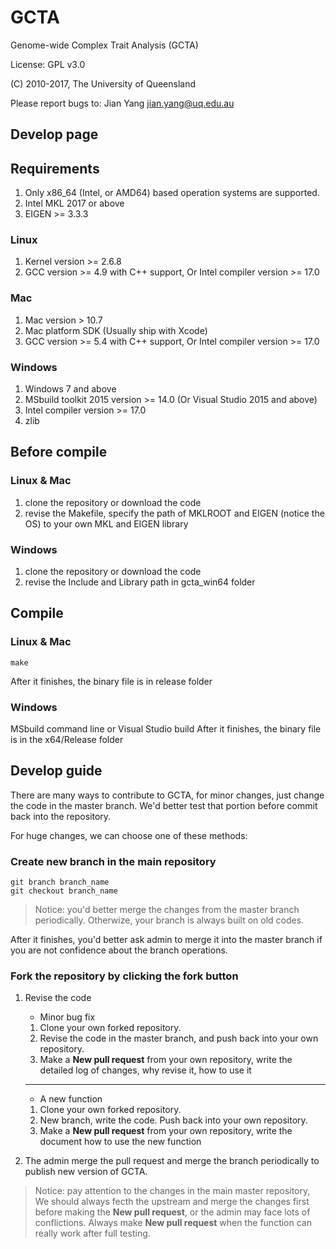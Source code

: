 # GCTA
Genome-wide Complex Trait Analysis (GCTA)

License: GPL v3.0

(C) 2010-2017, The University of Queensland

Please report bugs to: Jian Yang <jian.yang@uq.edu.au>

## **Develop page**

## Requirements
1. Only x86_64 (Intel, or AMD64) based operation systems are supported. 
2. Intel MKL 2017 or above
3. EIGEN >= 3.3.3 
### Linux
1. Kernel version >= 2.6.8
2. GCC version >= 4.9 with C++ support, Or Intel compiler version >= 17.0
### Mac
1. Mac version > 10.7
2. Mac platform SDK (Usually ship with Xcode)
3. GCC version >= 5.4 with C++ support, Or Intel compiler version >= 17.0
### Windows
1. Windows 7 and above
2. MSbuild toolkit 2015 version >= 14.0 (Or Visual Studio 2015 and above)
3. Intel compiler version >= 17.0
4. zlib 


## Before compile
### Linux & Mac
1. clone the repository or download the code
2. revise the Makefile, specify the path of MKLROOT and EIGEN (notice the OS) to your own MKL and EIGEN library

### Windows
1. clone the repository or download the code
2. revise the Include and Library path in gcta_win64 folder


## Compile
### Linux & Mac
```
make
```
After it finishes, the binary file is in release folder

### Windows
MSbuild command line or Visual Studio build
After it finishes, the binary file is in the x64/Release folder

## Develop guide
There are many ways to contribute to GCTA, for minor changes, just change the code in the master branch. We'd better test that portion before commit back into the repository. 

For huge changes, we can choose one of these methods: 
### Create new branch in the main repository
```
git branch branch_name
git checkout branch_name
```

> Notice: you'd better merge the changes from the master branch periodically. Otherwize, your branch is always built on old codes.

After it finishes, you'd better ask admin to merge it into the master branch if you are not confidence about the branch operations.

### Fork the repository by clicking the fork button
1. Revise the code 
    * Minor bug fix
    1. Clone your own forked repository.
    2. Revise the code in the master branch, and push back into your own repository.
    3. Make a **New pull request** from your own repository, write the detailed log of changes, why revise it, how to use it
    
    ---

    * A new function
    1. Clone your own forked repository.
    2. New branch, write the code. Push back into your own repository.
    3. Make a **New pull request** from your own repository, write the document how to use the new function

2. The admin merge the pull request and merge the branch periodically to publish new version of GCTA. 


> Notice: pay attention to the changes in the main master repository,
> We should always fecth the upstream and merge the changes first before making the **New pull request**,
> or the admin may face lots of conflictions.
> Always make **New pull request** when the function can really work after full testing.
